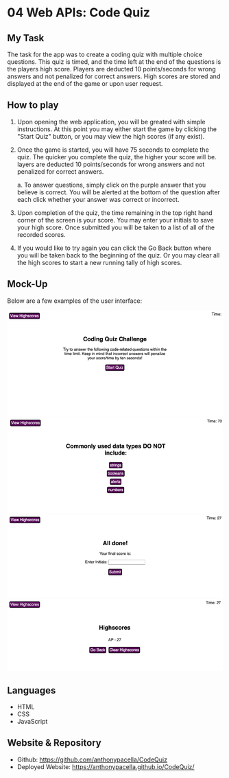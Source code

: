 # 04 Web APIs: Code Quiz

## My Task

The task for the app was to create a coding quiz with multiple choice questions. This quiz is timed, and the time left at the end of the questions is the players high score. Players are deducted 10 points/seconds for wrong answers and not penalized for correct answers. High scores are stored and displayed at the end of the game or upon user request. 


## How to play

1. Upon opening the web application, you will be greated with simple instructions. At this point you may either start the game by clicking the "Start Quiz" button, or you may view the high scores (if any exist).

2. Once the game is started, you will have 75 seconds to complete the quiz. The quicker you complete the quiz, the higher your score will be. layers are deducted 10 points/seconds for wrong answers and not penalized for correct answers.

    a. To answer questions, simply click on the purple answer that you believe is correct. You will be alerted at the bottom of the question after each click whether your answer was correct or incorrect. 

3. Upon completion of the quiz, the time remaining in the top right hand corner of the screen is your score. You may enter your initials to save your high score. Once submitted you will be taken to a list of all of the recorded scores.

4. If you would like to try again you can click the Go Back button where you will be taken back to the beginning of the quiz. Or you may clear all the high scores to start a new running tally of high scores.


## Mock-Up
 
Below are a few examples of the user interface:

![](./Assets/Images/Intro.png)
![](./Assets/Images/Questions.png)
![](./Assets/Images/Intitals.png)
![](./Assets/Images/Scores.png)

## Languages
 
* HTML
* CSS
* JavaScript

## Website & Repository

* Github: https://github.com/anthonypacella/CodeQuiz
* Deployed Website: https://anthonypacella.github.io/CodeQuiz/
